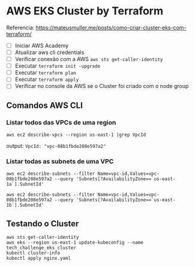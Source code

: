 # AWS EKS Cluster by Terraform

Referencia: https://mateusmuller.me/posts/como-criar-cluster-eks-com-terraform/

- [ ] Iniciar AWS Academy
- [ ] Atualizar aws cli credentials
- [ ] Verificar conexão com a AWS `aws sts get-caller-identity`
- [ ] Executar `terraform init -upgrade`
- [ ] Executar `terraform plan`
- [ ] Executar `terraform apply`
- [ ] Verificar no console da AWS se o Cluster foi criado com o node group

## Comandos AWS CLI

### Listar todos das VPCs de uma region

```shell
aws ec2 describe-vpcs --region us-east-1 |grep VpcId
```
output: `VpcId: "vpc-08b1fbde208e597a2"`

### Listar todas as subnets de uma VPC

```shell
aws ec2 describe-subnets --filter Name=vpc-id,Values=vpc-08b1fbde208e597a2 --query 'Subnets[?AvailabilityZone==`us-east-1a`].SubnetId'
 
aws ec2 describe-subnets --filter Name=vpc-id,Values=vpc-08b1fbde208e597a2 --query 'Subnets[?AvailabilityZone==`us-east-1b`].SubnetId'
 ```

## Testando o Cluster

```shell
aws sts get-caller-identity
aws eks --region us-east-1 update-kubeconfig --name tech_challenge_eks_cluster
kubectl cluster-info
kubectl apply nginx.yaml
```
